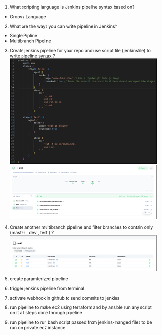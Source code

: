 01) What scripting language is Jenkins pipeline syntax based on?
- Groovy Language

02) What are the ways you can write pipeline in Jenkins?
- Single Pipline
- Multibranch Pipeline

03) Create jenkins pipeline for your repo and use script file (jenkinsfile) to write pipeline syntax ? 
![Jenkinsfile Task 3](Lab-Images/jankinsfile-task3.png)
![Pipeline graph Task 3](Lab-Images/pipeline-task3.png)

04) Create another multibranch pipeline and filter branches to contain only (master , dev , test ) ? 
![Pipeline graph Task 3](Lab-Images/Pipeline-task4.png)

05) create paramterized pipeline 

06) trigger jenkins pipeline from terminal 

07) activate webhook in github to send commits to jenkins 

08) run pipeline to make ec2 using terraform and by ansible run any script on it  all steps done through pipeline 

09) run pipeline to run bash script passed from jenkins-manged files to be run on private ec2 instance 















